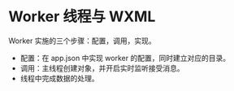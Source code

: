 # Worker 线程与 WXML

Worker 实施的三个步骤：配置，调用，实现。

- 配置：在 app.json 中实现 worker 的配置，同时建立对应的目录。
- 调用：主线程创建对象，并开启实时监听接受消息。
- 线程中完成数据的处理。
